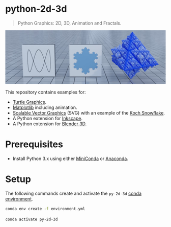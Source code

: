 # python-2d-3d
> Python Graphics: 2D, 3D, Animation and Fractals.

![Python 2D and 3D Introduction](./images/intro.jpg)

This repository contains examples for:
* [Turtle Graphics](./01-turtle/README.md).
* [Matplotlib](./02-matplotlib/README.md) including animation.
* [Scalable Vector Graphics](./01-turtle/README.md) (SVG) with an example of the [Koch Snowflake](https://en.wikipedia.org/wiki/Koch_snowflake).
* A Python extension for [Inkscape](./04-inkscape/README.md).
* A Python extension for [Blender 3D](./05-blender/README.md).


# Prerequisites

* Install Python 3.x using either [MiniConda](https://docs.conda.io/en/latest/miniconda.html) or [Anaconda](https://docs.continuum.io/anaconda/install/).


# Setup

The following commands create and activate the `py-2d-3d` [conda environment](https://conda.io/projects/conda/en/latest/user-guide/tasks/manage-environments.html#creating-an-environment-from-an-environment-yml-file).

```bash
conda env create -f environment.yml

conda activate py-2d-3d
```
